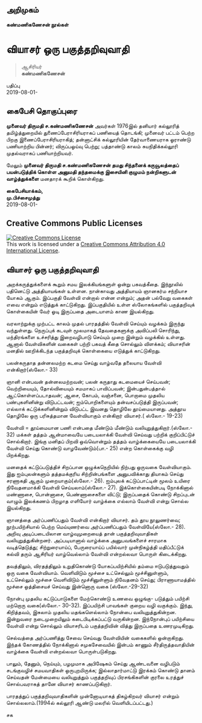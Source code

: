 ## அறிமுகம்  
  
**கண்மணிகணேசன் நூல்கள்**  
  
# வியாசர் ஒரு பகுத்தறிவுவாதி  
  
>ஆசிரியர்  
**கண்மணிகணேசன்**  
   
  
பதிப்பு  
2019-08-01-    
  
## கைபேசி தொகுப்புரை  

**முனைவர் திருமதி ச.கண்மணிகணேசன்** அவர்கள் 1976இல் தனியார் கல்லூரித் தமிழ்த்துறையில் துணைப்பேராசிரியராகப் பணியைத் தொடங்கி; முனைவர் பட்டம் பெற்ற பிறகு இணைப்பேராசிரியராகித்; தன்னாட்சிக் கல்லூரியின் தேர்வாணையராக ஓராண்டு பணியாற்றிய பின்னர்; விருப்பஓய்வு பெற்று; பத்தாண்டு காலம் சுயநிதிக்கல்லூரி முதல்வராகப் பணியாற்றியவர். 

மேலும் **முனைவர் திருமதி ச.கண்மணிகணேசன் தமது சிந்தனைக் கருவூலத்தைப் பயன்படுத்திக் கொள்ள அனுமதி தந்தமைக்கு இசையினி குழுமம் நன்றிகளுடன் வாழ்த்துக்களை** மனதாரக் கூறிக் கொள்கிறது.  
  
**கைபேசியாக்கம்,  
மு.பிச்சைமுத்து**  
2019-08-01-

## Creative Commons Public Licenses

[![Creative Commons License](https://i.creativecommons.org/l/by/4.0/88x31.png)](http://creativecommons.org/licenses/by/4.0/)  
This work is licensed under a [Creative Commons Attribution 4.0 International License](http://creativecommons.org/licenses/by/4.0/).
﻿
## வியாசர் ஒரு பகுத்தறிவுவாதி 

அறக்கருத்துக்களைக் கூறும் சமய இலக்கியங்களுள் ஒன்று பகவத்கீதை. இந்நூலில் பதினெட்டு அத்தியாயங்கள் உள்ளன. நான்காவது அத்தியாயம் ஞானகர்ம சந்நியாச யோகம் ஆகும். இப்பகுதி வேள்வி என்றால் என்ன என்றும்; அதன் பல்வேறு வகைகள் எவை என்றும் எடுத்துக் காட்டுகிறது. இப்பகுதியில் உள்ள ஸ்லோகங்களில் பகுத்தறிவுக் கொள்கையின் வேர் ஓடி இருப்பதை அடையாளம் காண இயல்கிறது. 

வரலாற்றுக்கு முற்பட்ட காலம் முதல் பாரதத்தில் வேள்வி செய்யும் வழக்கம் இருந்து வந்துள்ளது. நெருப்புக் கடவுள் மூலமாகத் தேவதைகளுக்கு அவிப்பலி சொரிந்து, மந்திரங்களை உச்சரித்து இறைவழிபாடு செய்யும் முறை இன்றும் வழக்கில் உள்ளது. ஆனால் வேள்விகளின் வகைகள் பற்றி பகவத் கீதை சொல்லும் விளக்கம்; வியாசரின் மனதில் ஊறிக்கிடந்த பகுத்தறிவுக் கொள்கையை எடுத்துக் காட்டுகிறது.

பலன்கருதாத தன்னலமற்ற கடமை செய்து வாழ்வதே தலையாய வேள்வி என்கிறார்(ஸ்லோ.- 33)   

ஞானி என்பவன் தன்னலமற்றவன்; பலன் கருதாது கடமையைச் செய்பவன்; வெற்றியையும், தோல்வியையும் சமமாகப் பாவிப்பவன்; இன்பதுன்பத்தால் ஆட்கொள்ளப்படாதவன்; ஆசை, கோபம், வஞ்சனை, பொறாமை முதலிய பண்புகளினின்று விடுபட்டவன்; ஐம்பொறிகளையும் தன்வசப்படுத்தி இருப்பவன்; எல்லாக் கட்டுக்களினின்றும் விடுபட்ட இவனது தொழிலே தூய்மையானது. அத்தூய தொழிலே ஒரு பரிசுத்தமான வேள்வியாகும் என்கிறார் வியாசர்.( ஸ்லோ.- 19-23) 

வேள்வி = தூய்மையான பணி என்பதை மீண்டும் மீண்டும் வலியுறுத்துகிறார்.(ஸ்லோ.- 32) மக்கள் தத்தம் 
ஆன்மாவையே படையலாக்கி வேள்வி செய்வது பற்றிக் குறிப்பிட்டுச் சொல்கிறார். இங்கு மனிதப் பிறவி ஒவ்வொன்றும் தத்தம் வாழ்க்கையையே படையலாக்கி வேள்வி செய்து கொண்டு வாழவேண்டும்(பா.- 25) என்ற கொள்கைக்கு வழி பிறக்கிறது. 

மனதைக் கட்டுப்படுத்திச் சிறப்பான ஒழுக்கநெறியில் நிற்பது ஒருவகை வேள்வியாகும். இது ஐம்புலன்களும் தத்தமக்குரிய சிற்றின்பங்களை அனுபவிக்காது தியாகம் செய்து சரணாகதி ஆகும் முறையாகும்(ஸ்லோ.- 26). ஐம்புலக் கட்டுப்பாட்டின் மூலம் உயிரை நிவேதனமாக்கி வேள்வி செய்யலாம்(ஸ்லோ.- 27). இக்கொள்கையின்படி நோக்கினால் மண்ணாசை, பொன்னாசை, பெண்ணாசைகளை விட்டு; இருப்பதைக் கொண்டு சிறப்புடன் வாழும் இலக்கணம் பிறழாத எளியோர் வாழ்க்கை எல்லாம் வேள்வி என்று சொல்ல இயல்கிறது.

ஞானத்தை அர்ப்பணிப்பதும் வேள்வி என்கிறார் வியாசர். தம் தூய நூலுணர்வை; நூற்பயிற்சியால் பெற்ற மெய்யுணர்வை அர்ப்பணிப்பதும் வேள்வியே(ஸ்லோ.- 28). அறிவு அடிப்படையிலான வாழ்வுமுறையைத் தான்  பகுத்தறிவுவாதிகள் வலியுறுத்துகின்றனர். அப்படியானால் வாழ்க்கை அனுபவங்களைச் சாரமாக வடித்தெடுத்து; சிற்றுரையாய்ப், பேருரையாய்ப் பயில்வார் முன்நிகழ்த்தி மதிப்பீட்டுக் கல்வி தரும் ஆசிரியர் வாழ்வெல்லாம் வேள்வி என்றல்லவா பொருள் கிடைக்கிறது. 

தவத்திலும், விரதத்திலும் உறுதிகொண்டு யோகப்பயிற்சியில் தம்மை ஈடுபடுத்துவதும் ஒரு வகை வேள்வியாம். வெளிவிடும் மூச்சை உட்செல்லும் மூச்சினுள்ளும், உட்செல்லும் மூச்சை வெளிவிடும் மூச்சினுள்ளும் நிவேதனம் செய்து; பிராணாயாமத்தில் மூச்சை ஒத்திசையச் செய்வது இன்னொரு வகை (ஸ்லோ.-29-32) 

நோன்பு முதலிய கட்டுப்பாடுகளை மேற்கொண்டு உணவை ஒழுங்கு- படுத்தும் பயிற்சி மற்றொரு வகை(ஸ்லோ.- 30-32). இப்பயிற்சி பாவங்கள் குறைய வழி வகுக்கும். இந்து, கிறித்தவம், இசுலாம் முதலிய மதங்களெல்லாம் நோன்பை வலியுறுத்துகின்றன. இன்றுவரை  நடைமுறையிலும்  கடைபிடிக்கப்பட்டு வருகின்றன. இந்நோன்புப் பயிற்சியை வேள்வி என்று சொல்லும் வியாசரிடம் பகுத்தறிவின் வித்து இருப்பதை உணரமுடிகிறது. 

செல்வத்தை அர்ப்பணித்து சேவை செய்வது வேள்வியின் வகைகளில் ஒன்றாகிறது. இந்தக் கோணத்தில் நோக்கினால் சமுகசேவையில் இன்பம் காணும் சீர்திருத்தவாதியின் வாழ்க்கை வேள்வி என்றல்லவா பொருள்படுகிறது. 
  
பாலும், தேனும், நெய்யும், பழமுமாக அபிஷேகம் செய்து ஆண்டவனை வழிபடும் சடங்குவழிச் சமயவாதிகள் ஒருபுறமிருக்க; இல்லாதார்மாட்டு இரக்கம் கொண்டு தானம் செய்வதன் மேன்மையை வலியுறுத்தும் பகுத்தறிவுப் பிரசங்கிகளின் குரலை உரத்துச் சொல்பவராகத் தானே வியாசர் காணப்படுகிறார். 

பாரதத்துப் பகுத்தறிவுவாதிகளின் முன்னோடியாகத் திகழ்கிறவர் வியாசர் என்றும் சொல்லலாம்.(1994ல் கல்லூரி ஆண்டு மலரில் வெளியிடப்பட்டது.)   

சக 
